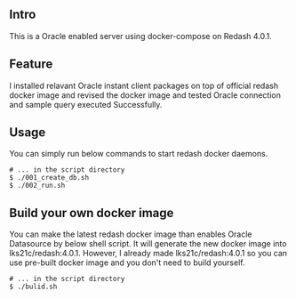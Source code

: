 ## Intro

This is a Oracle enabled server using docker-compose on Redash 4.0.1.

## Feature

I installed relavant Oracle instant client packages on top of official redash docker image and revised the docker image and tested Oracle connection and sample query executed Successfully.

## Usage

You can simply run below commands to start redash docker daemons.

    # ... in the script directory
    $ ./001_create_db.sh
    $ ./002_run.sh

## Build your own docker image

You can make the latest redash docker image than enables Oracle Datasource by below shell script.
It will generate the new docker image into lks21c/redash:4.0.1.
However, I already made lks21c/redash:4.0.1 so you can use pre-built docker image and you don't need to build yourself. 

    # ... in the script directory
    $ ./bulid.sh